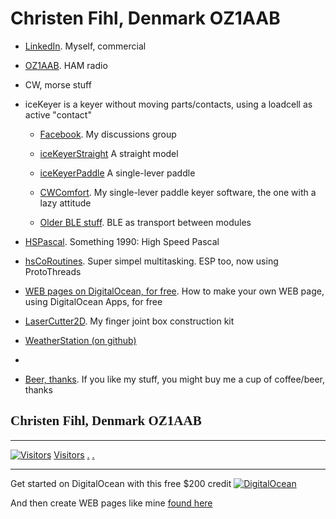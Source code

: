 # Christen Fihl, Denmark  OZ1AAB

- [LinkedIn](https://www.linkedin.com/in/christenfihl/). Myself, commercial

- [OZ1AAB](/oz1aab/). HAM radio

- CW, morse stuff
* iceKeyer is a keyer without moving parts/contacts, using a loadcell as active "contact"
  - [Facebook](https://www.facebook.com/groups/oz1aab). My discussions group 
  - [iceKeyerStraight](/iceKeyer/indexStraight.html) A straight model
  - [iceKeyerPaddle](/iceKeyer/indexPaddle.html) A single-lever paddle

  - [CWComfort](/CWComfort/). My single-lever paddle keyer software, the one with a lazy attitude
  - [Older BLE stuff](/BLE_CW_Keyer/). BLE as transport between modules

- [HSPascal](/HSPascal/). Something 1990: High Speed Pascal

- [hsCoRoutines](/hsCoRoutines/). Super simpel multitasking. ESP too, now using ProtoThreads

- [WEB pages on DigitalOcean, for free](/DigitalOcean/). How to make your own WEB page, using DigitalOcean Apps, for free
- [LaserCutter2D](/LaserCutter2D/). My finger joint box construction kit
- [WeatherStation (on github)](https://github.com/Fihl/LaserCutter2D/tree/main/Src/WeatherStation/)
- 
- [Beer, thanks](https://www.buymeacoffee.com/Fihl). If you like my stuff, you might buy me a cup of coffee/beer, thanks

## <font face="Monotype Corsiva">Christen Fihl, Denmark  OZ1AAB</font>

---

[![Visitors](https://s11.flagcounter.com/map/SLQM/size_t/txt_000000/border_CCCCCC/pageviews_1/viewers_Christen+Fihl/flags_0/)](https://info.flagcounter.com/SLQM)
[Visitors](https://info.flagcounter.com/SLQM)
[.](/hsCoRoutines/)
[.](/CWComfort/)

---

Get started on DigitalOcean with this free $200 credit [![DigitalOcean](https://web-platforms.sfo2.digitaloceanspaces.com/WWW/Badge%203.svg)](https://m.do.co/c/a01c93af1655) 

And then create WEB pages like mine [found here](https://www.fihl.net/DigitalOcean/)
